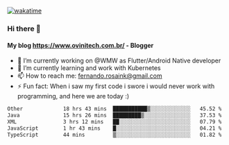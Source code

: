 [![wakatime](https://wakatime.com/badge/user/d5892087-17e6-46ab-8384-91a71a9b88d8.svg)](https://wakatime.com/@d5892087-17e6-46ab-8384-91a71a9b88d8)
### Hi there 👋

#### My blog https://www.ovinitech.com.br/ - Blogger

- 🔭 I’m currently working on @WMW as Flutter/Android Native developer
- 🌱 I’m currently learning and work with Kubernetes
- 📫 How to reach me: fernando.rosaink@gmail.com 
- ⚡ Fun fact: When i saw my first code i swore i would never work with programming, and here we are today :)

<!--START_SECTION:waka-->

```txt
Other             18 hrs 43 mins  ███████████▒░░░░░░░░░░░░░   45.52 %
Java              15 hrs 26 mins  █████████▒░░░░░░░░░░░░░░░   37.53 %
XML               3 hrs 12 mins   ██░░░░░░░░░░░░░░░░░░░░░░░   07.79 %
JavaScript        1 hr 43 mins    █░░░░░░░░░░░░░░░░░░░░░░░░   04.21 %
TypeScript        44 mins         ▒░░░░░░░░░░░░░░░░░░░░░░░░   01.82 %
```

<!--END_SECTION:waka-->
